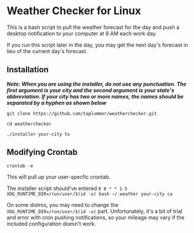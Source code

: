 # Weather Checker for Linux

This is a bash script to pull the weather forecast for the day and push a desktop notification to your computer at 8 AM each work day.

If you run this script later in the day, you may get the next day's forecast in lieu of the current day's forecast. 

## Installation

***Note: When you are using the installer, do not use any punctuation. The first argument is your city and the second argument is your state's abbreviation. If your city has two or more names, the names should be separated by a hyphen as shown below***

```git clone https://github.com/taplummer/weatherchecker.git```

```cd weatherchecker```

```./installer your-city tx```

## Modifying Crontab

```crontab -e```

This will pull up your user-specfic crontab. 

The installer script should've entered ```0 8 * * 1-5 XDG_RUNTIME_DIR=/run/user/$(id -u) bash ~/.weather your-city ca```

On some distros, you may need to change the ```XDG_RUNTIME_DIR=/run/user/$(id -u)``` part. Unfortunately, it's a bit of trial and error with cron pushing notifications, so your mileage may vary if the included configuration doesn't work.
